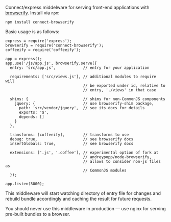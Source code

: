 Connect/express middelware for serving front-end applications with
[browserify][]. Install via `npm`:

    npm install connect-browserify

Basic usage is as follows:

    express = require('express');
    browserify = require('connect-browserify');
    coffeeify = require('coffeeify');

    app = express();
    app.use('/js/app.js', browserify.serve({
      entry: 'src/app.js',            // entry for your application

      requirements: ['src/views.js'], // additional modules to require will
                                      // be exported under id, relative to
                                      // entry, './views' in that case

      shims: {                        // shims for non-CommonJS components
        jquery: {                     // use browserify-shim package,
          path: 'src/vendor/jquery',  // see its docs for details
          exports: '$',
          depends: []
        }
      },

      transforms: [coffeeify],        // transforms to use
      debug: true,                    // see browserify docs
      insertGlobals: true,            // see browserify docs

      extensions: ['.js', '.coffee'], // experimental option of fork at
                                      // andreypopp/node-browserify,
                                      // allows to consider non-js files as
                                      // CommonJS modules
      });

    app.listen(3000);

This middleware will start watching directory of entry file for changes and
rebuild bundle accordingly and caching the result for future requests.

You should never use this middleware in production — use nginx for serving
pre-built bundles to a browser.

[browserify]: http://browserify.org
